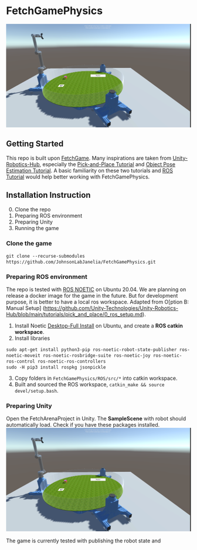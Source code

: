 # FetchGamePhysics
![Digital Twin](https://github.com/JohnsonLabJanelia/FetchGamePhysics/blob/main/images/rig_room.png)


## Getting Started 
This repo is built upon [FetchGame](https://github.com/JohnsonLabJanelia/FetchGame). Many inspirations are taken from [Unity-Robotics-Hub](https://github.com/Unity-Technologies/Unity-Robotics-Hub), especially the [Pick-and-Place Tutorial](https://github.com/Unity-Technologies/Unity-Robotics-Hub/blob/main/tutorials/pick_and_place/README.md) and [Object Pose Estimation Tutorial](https://github.com/Unity-Technologies/Robotics-Object-Pose-Estimation). A basic familiarity on these two tutorials and [ROS Tutorial](http://wiki.ros.org/ROS/Tutorials) would help better working with FetchGamePhysics.  

## Installation Instruction 
0. Clone the repo 
1. Preparing ROS environment
2. Preparing Unity 
3. Running the game 

### Clone the game 
```
git clone --recurse-submodules https://github.com/JohnsonLabJanelia/FetchGamePhysics.git
```

### Preparing ROS environment 
The repo is tested with [ROS NOETIC](http://wiki.ros.org/noetic) on Ubuntu 20.04. We are planning on release a docker image for the game in the future. But for development purpose, it is better to have a local ros workspace. Adapted from O[ption B: Manual Setup] (https://github.com/Unity-Technologies/Unity-Robotics-Hub/blob/main/tutorials/pick_and_place/0_ros_setup.md). 

1. Install Noetic [Desktop-Full Install](http://wiki.ros.org/noetic/Installation/Ubuntu) on Ubuntu, and create a **ROS catkin workspace**. 
2. Install libraries

```
sudo apt-get install python3-pip ros-noetic-robot-state-publisher ros-noetic-moveit ros-noetic-rosbridge-suite ros-noetic-joy ros-noetic-ros-control ros-noetic-ros-controllers
sudo -H pip3 install rospkg jsonpickle
```
3. Copy folders in `FetchGamePhysics/ROS/src/*` into catkin workspace. 
4. Built and sourced the ROS workspace, `catkin_make && source devel/setup.bash`. 

### Preparing Unity 
Open the FetchArenaProject in Unity. The **SampleScene** with robot should automatically load. Check if you have these packages installed.
![Package Manager](https://github.com/JohnsonLabJanelia/FetchGamePhysics/blob/main/images/rig_room.png)




The game is currently tested with publishing the robot state and 
